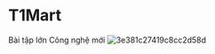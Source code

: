 # T1Mart
Bài tập lớn Công nghệ mới
![3e381c27419c8cc2d58d](https://user-images.githubusercontent.com/114148831/210288857-105a71a9-674d-46e4-b4b5-bb61fb50c794.jpg)
